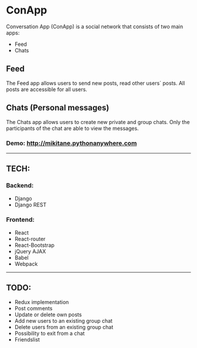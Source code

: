 # ConApp

Conversation App (ConApp) is a social network that consists of two main apps:

* Feed
* Chats

## Feed

The Feed app allows users to send new posts, read other users´ posts. All posts are accessible for all users.

## Chats (**Personal messages**)

The Chats app allows users to create new private and group chats. Only the participants of the chat are able to view the messages.

### Demo: http://mikitane.pythonanywhere.com
-----------------------------------------------------------------------------------------------------------------------------------------------
## TECH:

### Backend:

- Django
- Django REST

### Frontend:

- React
- React-router
- React-Bootstrap
- jQuery AJAX
- Babel
- Webpack

----------------------------------------------------------------------------------------------------------------------------------------------

## TODO:

- Redux implementation
- Post comments
- Update or delete own posts
- Add new users to an existing group chat
- Delete users from an existing group chat
- Possibility to exit from a chat
- Friendslist
